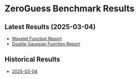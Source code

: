 # ZeroGuess Benchmark Results
## Latest Results (2025-03-04)
- [Wavelet Function Report](latest/lmfit_comparison/wavelet/report.html)
- [Double Gaussian Function Report](latest/lmfit_comparison/double_gaussian/report.html)
## Historical Results
- [2025-03-04](history/2025-03-04/)
